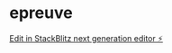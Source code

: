 # epreuve

[Edit in StackBlitz next generation editor ⚡️](https://stackblitz.com/~/github.com/abelecdistribution/epreuve)